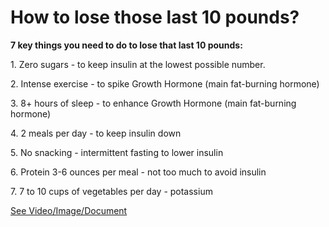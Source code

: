 # How to lose those last 10 pounds?

**7 key things you need to do to lose that last 10 pounds:**

1\. Zero sugars - to keep insulin at the lowest possible number.

2\. Intense exercise - to spike Growth Hormone (main fat-burning hormone)

3\. 8+ hours of sleep - to enhance Growth Hormone (main fat-burning hormone)

4\. 2 meals per day - to keep insulin down

5\. No snacking - intermittent fasting to lower insulin

6\. Protein 3-6 ounces per meal - not too much to avoid insulin

7\. 7 to 10 cups of vegetables per day - potassium

 [See Video/Image/Document](https://hls-player.drberg.com/asset?path=migrated-assets/how-to-lose-that-last-10-pounds-drberg)